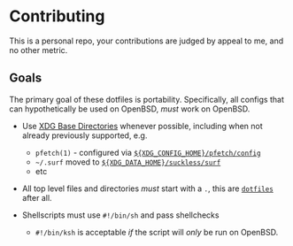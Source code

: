# Contributing

This is a personal repo, your contributions are judged by appeal to me,
and no other metric.

## Goals

The primary goal of these dotfiles is portability. Specifically, all
configs that can hypothetically be used on OpenBSD, *must* work on OpenBSD.

* Use [XDG Base Directories](https://specifications.freedesktop.org/basedir-spec/basedir-spec-latest.html)
  whenever possible, including when not already previously supported, e.g.

  * `pfetch(1)` - configured via [`${XDG_CONFIG_HOME}/pfetch/config`](https://github.com/yuri-norwood/dotfiles/blob/1dd9cc9c032f23e01b3365a57d58ec522727670d/.profile#L88)
  * `~/.surf` moved to [`${XDG_DATA_HOME}/suckless/surf`](https://github.com/yuri-norwood/dotfiles/blob/1dd9cc9c032f23e01b3365a57d58ec522727670d/.local/share/suckless/surf/config.h#L4)
  * etc

* All top level files and directories *must* start with a `.`, this are
  [`dotfiles`](https://github.com/yuri-norwood/dotfiles) after all.

* Shellscripts must use `#!/bin/sh` and pass shellchecks
  * `#!/bin/ksh` is acceptable *if* the script will *only* be run on
    OpenBSD.
